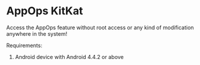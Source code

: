 AppOps KitKat
===========
Access the AppOps feature without root access or any kind of modification anywhere in the system!

Requirements:

1. Android device with Android 4.4.2 or above

